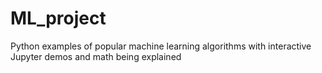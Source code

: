 # ML_project
 Python examples of popular machine learning algorithms with interactive Jupyter demos and math being explained
